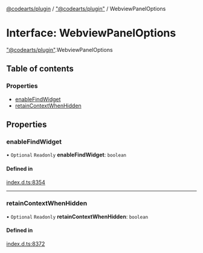 [@codearts/plugin](../README.md) / ["@codearts/plugin"](../modules/_codearts_plugin_.md) / WebviewPanelOptions

# Interface: WebviewPanelOptions

["@codearts/plugin"](../modules/_codearts_plugin_.md).WebviewPanelOptions

## Table of contents

### Properties

- [enableFindWidget](codearts_plugin_.WebviewPanelOptions.md#enablefindwidget)
- [retainContextWhenHidden](codearts_plugin_.WebviewPanelOptions.md#retaincontextwhenhidden)

## Properties

### enableFindWidget

• `Optional` `Readonly` **enableFindWidget**: `boolean`

#### Defined in

[index.d.ts:8354](https://github.com/huaweicloud/cloudide-plugin-api/blob/b58031b/index.d.ts#L8354)

___

### retainContextWhenHidden

• `Optional` `Readonly` **retainContextWhenHidden**: `boolean`

#### Defined in

[index.d.ts:8372](https://github.com/huaweicloud/cloudide-plugin-api/blob/b58031b/index.d.ts#L8372)
